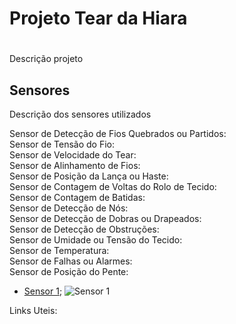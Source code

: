 # Projeto  Tear da Hiara <h1>

Descrição projeto

## Sensores

Descrição dos sensores utilizados

Sensor de Detecção de Fios Quebrados ou Partidos:<br>
Sensor de Tensão do Fio:<br>
Sensor de Velocidade do Tear:<br>
Sensor de Alinhamento de Fios:<br>
Sensor de Posição da Lança ou Haste:<br>
Sensor de Contagem de Voltas do Rolo de Tecido:<br>
Sensor de Contagem de Batidas:<br>
Sensor de Detecção de Nós:<br>
Sensor de Detecção de Dobras ou Drapeados:<br>
Sensor de Detecção de Obstruções:<br>
Sensor de Umidade ou Tensão do Tecido:<br>
Sensor de Temperatura:<br>
Sensor de Falhas ou Alarmes:<br>
Sensor de Posição do Pente:<br>

- [Sensor 1](https://guiarobotica.com/sensor-de-luminosidade-ldr/);
![Sensor 1](https://www.google.com/url?sa=i&url=https%3A%2F%2Fwww.amazon.com.br%2FM%25C3%25B3dulo-Sensor-Luz-Luminosidade-Ldr%2Fdp%2FB07GHWPZ3C&psig=AOvVaw3kuVtwy9-ZJ5dnFouNlkz0&ust=1691799668986000&source=images&cd=vfe&opi=89978449&ved=0CBEQjRxqFwoTCJjskoGr04ADFQAAAAAdAAAAABAE)

Links Uteis:
![]()
